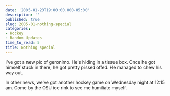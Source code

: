 ```yaml
---
date: '2005-01-23T19:00:00.000-05:00'
description: ''
published: true
slug: 2005-01-nothing-special
categories:
- Hockey
- Random Updates
time_to_read: 5
title: Nothing special
---
```


I've got a new pic of geronimo. He's hiding in a tissue box. Once he got himself stuck in there, he got pretty pissed offed. He managed to chew his way out.

In other news, we've got another hockey game on Wednesday night at 12:15 am. Come by the OSU ice rink to see me humiliate myself.
